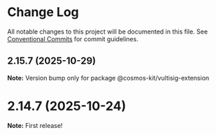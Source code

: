 # Change Log

All notable changes to this project will be documented in this file.
See [Conventional Commits](https://conventionalcommits.org) for commit guidelines.

## 2.15.7 (2025-10-29)

**Note:** Version bump only for package @cosmos-kit/vultisig-extension





# 2.14.7 (2025-10-24)

**Note:** First release!
